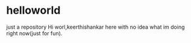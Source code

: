 # helloworld
just a repository
Hi worl,keerthishankar here with no idea what im doing right now(just for fun).
